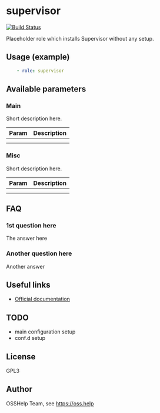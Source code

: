 # supervisor

[![Build Status](https://drone.osshelp.ru/api/badges/ansible/supervisor/status.svg)](https://drone.osshelp.ru/ansible/supervisor)

Placeholder role which installs Supervisor without any setup.

## Usage (example)

```yaml
    - role: supervisor
```

## Available parameters

### Main

Short description here.

| Param | Description |
| -------- | -------- |
| | |
| | |

### Misc

Short description here.

| Param | Description |
| -------- | -------- |
| | |
| | |

## FAQ

### 1st question here

The answer here

### Another question here

Another answer

## Useful links

- [Official documentation](http://supervisord.org/)

## TODO

- main configuration setup
- conf.d setup

## License

GPL3

## Author

OSSHelp Team, see <https://oss.help>
